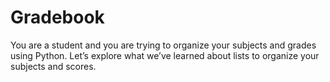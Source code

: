 # Gradebook
You are a student and you are trying to organize your subjects and grades using Python. Let’s explore what we’ve learned about lists to organize your subjects and scores.
